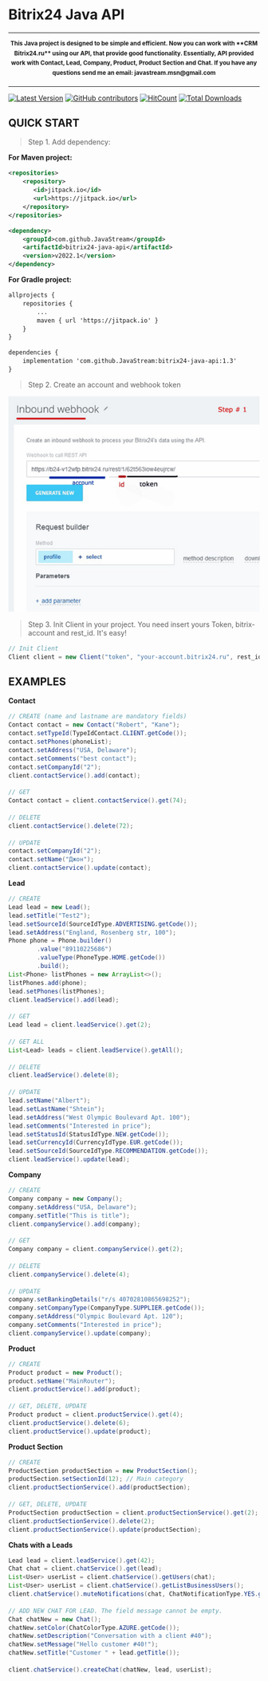 # Bitrix24 Java API 

---

<p align="center">
<sup>
<b> This Java project is designed to be simple and efficient. Now you can work with **CRM Bitrix24.ru** using our API, that provide good functionality. 
Essentially, API provided work with Contact, Lead, Company, Product, Product Section and Chat. If you have any questions send me an email: javastream.msn@gmail.com  </b> 
</sup>
</p>

---


[![Latest Version](https://img.shields.io/github/release/JavaStream/bitrix24-java-api.svg?style=flat-square)](https://github.com/releases)
[![GitHub contributors][contributors-image]][contributors-url]
[![HitCount](http://hits.dwyl.io/JavaStream/bitrix24-java-api.svg)](http://hits.dwyl.io/JavaStream/bitrix24-java-api)
[![Total Downloads](https://img.shields.io/github/downloads/JavaStream/bitrix24-java-api/total.svg)](https://github.com/JavaStream/bitrix24-java-api/releases)


[contributors-url]: https://github.com/JavaStream/bitrix24-java-api/graphs/contributors
[contributors-image]: https://img.shields.io/github/contributors/JavaStream/bitrix24-java-api.svg



QUICK START
------------

>Step 1. Add dependency:

**For Maven project:**

``` XML
<repositories>
	<repository>
	   <id>jitpack.io</id>
	   <url>https://jitpack.io</url>
    </repository>
</repositories>
```

``` XML
<dependency>
    <groupId>com.github.JavaStream</groupId>
    <artifactId>bitrix24-java-api</artifactId>
    <version>v2022.1</version>
</dependency>
```


**For Gradle project:**

``` XML
allprojects {
    repositories {
        ...
        maven { url 'https://jitpack.io' }
    }
}
```


``` XML
dependencies {
    implementation 'com.github.JavaStream:bitrix24-java-api:1.3'
}
```



>Step 2. Create an account and webhook token

![Screenshot](screen_2.gif)


>Step 3. Init Client in your project.
You need insert yours Token, bitrix-account and rest_id. It's easy!

```Java
// Init Client
Client client = new Client("token", "your-account.bitrix24.ru", rest_id);

```


EXAMPLES
-----------

**Contact**  

```java
// CREATE (name and lastname are mandatory fields)
Contact contact = new Contact("Robert", "Kane"); 
contact.setTypeId(TypeIdContact.CLIENT.getCode());
contact.setPhones(phoneList);
contact.setAddress("USA, Delaware");
contact.setComments("best contact");
contact.setCompanyId("2");
client.contactService().add(contact);

// GET
Contact contact = client.contactService().get(74);

// DELETE
client.contactService().delete(72);

// UPDATE
contact.setCompanyId("2");
contact.setName("Джон");
client.contactService().update(contact);
```


**Lead**

```java
// CREATE	
Lead lead = new Lead();
lead.setTitle("Test2");
lead.setSourceId(SourceIdType.ADVERTISING.getCode());
lead.setAddress("England, Rosenberg str, 100");
Phone phone = Phone.builder()
		.value("89110225686")
		.valueType(PhoneType.HOME.getCode())
		.build();
List<Phone> listPhones = new ArrayList<>();
listPhones.add(phone);
lead.setPhones(listPhones);
client.leadService().add(lead);

// GET
Lead lead = client.leadService().get(2);

// GET ALL
List<Lead> leads = client.leadService().getAll();
        
// DELETE
client.leadService().delete(8);

// UPDATE
lead.setName("Albert");
lead.setLastName("Shtein");
lead.setAddress("West Olympic Boulevard Apt. 100");
lead.setComments("Interested in price");
lead.setStatusId(StatusIdType.NEW.getCode());
lead.setCurrencyId(CurrencyIdType.EUR.getCode());
lead.setSourceId(SourceIdType.RECOMMENDATION.getCode());
client.leadService().update(lead);
```

**Company**

```java
// CREATE
Company company = new Company();
company.setAddress("USA, Delaware");
company.setTitle("This is title"); 
client.companyService().add(company);

// GET
Company company = client.companyService().get(2);

// DELETE
client.companyService().delete(4);

// UPDATE
company.setBankingDetails("r/s 40702810865698252");
company.setCompanyType(CompanyType.SUPPLIER.getCode());
company.setAddress("Olympic Boulevard Apt. 120");
company.setComments("Interested in price");
client.companyService().update(company);
```

**Product**
```java
// CREATE
Product product = new Product();
product.setName("MainRouter");
client.productService().add(product);

// GET, DELETE, UPDATE 
Product product = client.productService().get(4);
client.productService().delete(6);
client.productService().update(product);
```

**Product Section**
```java
// CREATE
ProductSection productSection = new ProductSection();
productSection.setSectionId(12); // Main category 
client.productSectionService().add(productSection);

// GET, DELETE, UPDATE 
ProductSection productSection = client.productSectionService().get(2);
client.productSectionService().delete(2);
client.productSectionService().update(productSection);
```

**Chats with a Leads**

```java
Lead lead = client.leadService().get(42);                                      		  // Get a Lead (for example, id = 42)
Chat chat = client.chatService().get(lead);                                        	  // Get the chat whith this Lead
List<User> userList = client.chatService().getUsers(chat);                             	  // Get the list of users of this chat 
List<User> userList = client.chatService().getListBusinessUsers();                     	  // Get a list of all business users
client.chatService().muteNotifications(chat, ChatNotificationType.YES.getCode());    	  // Turn off chat notifications 

// ADD NEW CHAT FOR LEAD. The field message cannot be empty.
Chat chatNew = new Chat();
chatNew.setColor(ChatColorType.AZURE.getCode());
chatNew.setDescription("Conversation with a client #40");
chatNew.setMessage("Hello customer #40!");
chatNew.setTitle("Customer " + lead.getTitle());

client.chatService().createChat(chatNew, lead, userList);
```

